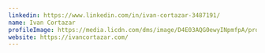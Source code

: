 ```yaml
---
linkedin: https://www.linkedin.com/in/ivan-cortazar-3487191/
name: Ivan Cortazar
profileImage: https://media.licdn.com/dms/image/D4E03AQG0ewyINpmfpA/profile-displayphoto-shrink_800_800/0/1680610375684?e=1720656000&v=beta&t=QDdwSPmxPJ3Be94uwkXbIzS4o4nisZLEzmAB9nmDUXc
website: https://ivancortazar.com/
---
```

